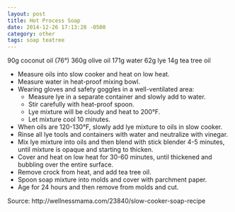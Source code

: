 ```yaml
---
layout: post
title: Hot Process Soap
date: 2014-12-26 17:13:28 -0500
category: other
tags: soap teatree
---
```

<p class="p1"><span class="s1">90g coconut oil (76°)  
360g olive oil  
171g water  
</span>62g lye  
14g tea tree oil</p>
  
<ul>
	<li class="p1">Measure oils into slow cooker and heat on low heat.</li>
	<li class="p1">Measure water in heat-proof mixing bowl.</li>
	<li class="p1">Wearing gloves and safety goggles in a well-ventilated area:  
<ul>
	<li class="p1">Measure lye in a separate container and slowly add to water.</li>
	<li class="p1">Stir carefully with heat-proof spoon.</li>
	<li class="p1">Lye mixture will be cloudy and heat to 200°F.</li>
	<li class="p1">Let mixture cool 10 minutes.</li>
</ul>
</li>
	<li class="p1">When oils are 120-130°F, slowly add lye mixture to oils in slow cooker.</li>
	<li class="p1">Rinse all lye tools and containers with water and neutralize with vinegar.</li>
	<li class="p1">Mix lye mixture into oils and then blend with stick blender 4-5 minutes, until mixture is opaque and starting to thicken.</li>
	<li class="p1">Cover and heat on low heat for 30-60 minutes, until thickened and bubbling over the entire surface.</li>
	<li class="p1">Remove crock from heat, and add tea tree oil.</li>
	<li class="p1">Spoon soap mixture into molds and cover with parchment paper.</li>
	<li class="p1">Age for 24 hours and then remove from molds and cut.</li>
</ul>
Source: http://wellnessmama.com/23840/slow-cooker-soap-recipe  

